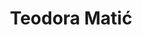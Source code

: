 ---
SICRIS: 15295
draft: false
fixName: teodora_matić
lab: Laboratorij za umetno inteligenco
labPos: Član laboratorija
location: null
mailInfo: teodora.matic@fri.uni-lj.si
officeHours: null
profName: Teodora Matić
profTitle: Mladi raziskovalec
telephoneInfo: null
title: Teodora Matić
---